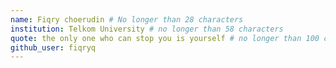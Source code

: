 ```yaml
---
name: Fiqry choerudin # No longer than 28 characters
institution: Telkom University # no longer than 58 characters
quote: the only one who can stop you is yourself # no longer than 100 characters, avoid using quotes(") to guarantee the format remains the same.
github_user: fiqryq
---
```

